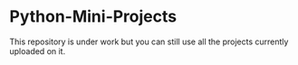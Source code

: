 # Python-Mini-Projects

This repository is under work but you can still use all the projects currently uploaded on it. 
